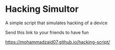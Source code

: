 # Hacking Simultor

A simple script that simulates hacking of a device

Send this link to your friends to have fun

https://mohammadzaid07.github.io/hacking-script/
